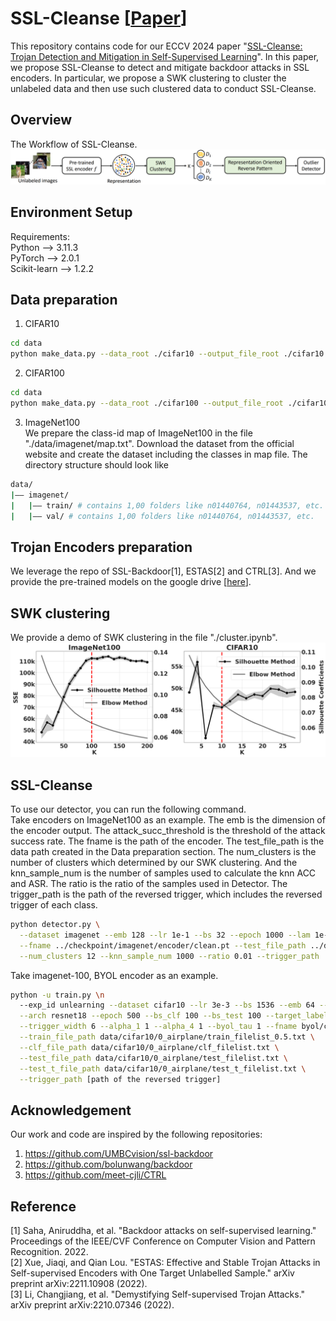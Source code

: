 # SSL-Cleanse [[Paper](https://arxiv.org/pdf/2303.09079.pdf)]

This repository contains code for our ECCV 2024 paper "[SSL-Cleanse: Trojan Detection and Mitigation in Self-Supervised Learning](https://arxiv.org/pdf/2303.09079.pdf)". 
In this paper, we propose SSL-Cleanse to detect and mitigate backdoor attacks in SSL encoders. In particular, we propose a SWK clustering to cluster the unlabeled 
data and then use such clustered data to conduct SSL-Cleanse. 

## Overview
The Workflow of SSL-Cleanse.
![detector](https://github.com/UCF-ML-Research/SSL-Cleanse/blob/main/figures/detector.png)


## Environment Setup
Requirements:   <br/>
Python --> 3.11.3   <br/>
PyTorch --> 2.0.1   <br/>
Scikit-learn --> 1.2.2   <br/>

## Data preparation
1. CIFAR10 <br/>
```bash
cd data
python make_data.py --data_root ./cifar10 --output_file_root ./cifar10 --data_name cifar10
```

2. CIFAR100 <br/>
```bash
cd data
python make_data.py --data_root ./cifar100 --output_file_root ./cifar100 --data_name cifar100
```

3. ImageNet100 <br/>
We prepare the class-id map of ImageNet100 in the file "./data/imagenet/map.txt". Download the dataset from the official
website and create the dataset including the classes in map file. The directory structure should look like <br/>
```bash
data/
|–– imagenet/
|   |–– train/ # contains 1,00 folders like n01440764, n01443537, etc.
|   |–– val/ # contains 1,00 folders like n01440764, n01443537, etc.
```

## Trojan Encoders preparation
We leverage the repo of SSL-Backdoor[1], ESTAS[2] and CTRL[3]. And we provide the pre-trained models on 
the google drive [[here](https://drive.google.com/drive/folders/1xj7u-6klfYMronIE9mH2CwIsSFt7sE19?usp=sharing)]. <br/>

## SWK clustering
We provide a demo of SWK clustering in the file "./cluster.ipynb". <br/>
![SWK clustering](https://github.com/UCF-ML-Research/SSL-Cleanse/blob/main/figures/cluster.png)

## SSL-Cleanse
To use our detector, you can run the following command. <br/>
Take encoders on ImageNet100 as an example. The emb is the dimension of the encoder output. The attack_succ_threshold is the
threshold of the attack success rate. The fname is the path of the encoder. The test_file_path is the data path created
in the Data preparation section. The num_clusters is the number of clusters which determined by our SWK clustering. And
the knn_sample_num is the number of samples used to calculate the knn ACC and ASR. The ratio is the ratio of the samples
used in Detector. The trigger_path is the path of the reversed trigger, which includes the reversed trigger of each class.
```bash
python detector.py \
  --dataset imagenet --emb 128 --lr 1e-1 --bs 32 --epoch 1000 --lam 1e-1 --attack_succ_threshold 0.99 \
  --fname ../checkpoint/imagenet/encoder/clean.pt --test_file_path ../data/imagenet/test_filelist.txt \
  --num_clusters 12 --knn_sample_num 1000 --ratio 0.01 --trigger_path
```

Take imagenet-100, BYOL encoder as an example.
```bash
python -u train.py \n
  --exp_id unlearning --dataset cifar10 --lr 3e-3 --bs 1536 --emb 64 --eval_every 5 --method byol \
  --arch resnet18 --epoch 500 --bs_clf 100 --bs_test 100 --target_label 0 \
  --trigger_width 6 --alpha_1 1 --alpha_4 1 --byol_tau 1 --fname byol/checkpoint/cifar10/encoder.pt \
  --train_file_path data/cifar10/0_airplane/train_filelist_0.5.txt \
  --clf_file_path data/cifar10/0_airplane/clf_filelist.txt \
  --test_file_path data/cifar10/0_airplane/test_filelist.txt \
  --test_t_file_path data/cifar10/0_airplane/test_t_filelist.txt \
  --trigger_path [path of the reversed trigger]
```
## Acknowledgement
Our work and code are inspired by the following repositories:
1. https://github.com/UMBCvision/ssl-backdoor
2. https://github.com/bolunwang/backdoor
3. https://github.com/meet-cjli/CTRL

## Reference
[1] Saha, Aniruddha, et al. "Backdoor attacks on self-supervised learning." Proceedings of the IEEE/CVF Conference on Computer Vision and Pattern Recognition. 2022. <br/>
[2] Xue, Jiaqi, and Qian Lou. "ESTAS: Effective and Stable Trojan Attacks in Self-supervised Encoders with One Target Unlabelled Sample." arXiv preprint arXiv:2211.10908 (2022). <br/>
[3] Li, Changjiang, et al. "Demystifying Self-supervised Trojan Attacks." arXiv preprint arXiv:2210.07346 (2022).
